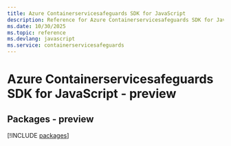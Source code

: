 ```yaml
---
title: Azure Containerservicesafeguards SDK for JavaScript
description: Reference for Azure Containerservicesafeguards SDK for JavaScript
ms.date: 10/30/2025
ms.topic: reference
ms.devlang: javascript
ms.service: containerservicesafeguards
---
```

# Azure Containerservicesafeguards SDK for JavaScript - preview
## Packages - preview
[!INCLUDE [packages](containerservicesafeguards-index.md)]
